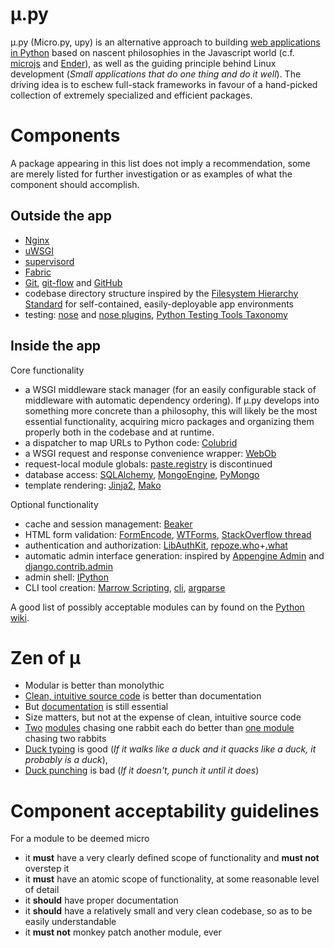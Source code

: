 &#181;.py
====

&#181;.py (Micro.py, upy) is an alternative approach to building [web applications in Python](http://www.python.org/dev/peps/pep-3333/)
based on nascent philosophies in the Javascript world (c.f. [microjs](http://microjs.com/) and [Ender](http://ender.no.de/)),
as well as the guiding principle behind Linux development (_Small applications that do one thing and do it well_).
The driving idea is to eschew full-stack frameworks in favour of a hand-picked collection of
extremely specialized and efficient packages.


Components
==========
A package appearing in this list does not imply a recommendation, some are merely listed for further investigation or as examples of what the component should accomplish.

Outside the app
---------------
* [Nginx](http://wiki.nginx.org/Main)
* [uWSGI](http://projects.unbit.it/uwsgi/wiki/Doc)
* [supervisord](http://supervisord.org/)
* [Fabric](http://docs.fabfile.org/)
* [Git](http://git-scm.com/book), [git-flow](https://github.com/nvie/gitflow) and [GitHub](http://github.com)
* codebase directory structure inspired by the [Filesystem Hierarchy Standard](http://en.wikipedia.org/wiki/Filesystem_Hierarchy_Standard)
  for self-contained, easily-deployable app environments
* testing: [nose](http://wiki.python.org/moin/PythonTestingToolsTaxonomy) and [nose plugins](https://nose-plugins.jottit.com/), [Python Testing Tools Taxonomy](http://wiki.python.org/moin/PythonTestingToolsTaxonomy)

Inside the app
--------------
Core functionality
* a WSGI middleware stack manager (for an easily configurable stack of middleware with automatic dependency ordering).
  If &#181;.py develops into something more concrete than a philosophy, this will likely be the most essential functionality,
  acquiring micro packages and organizing them properly both in the codebase and at runtime.
* a dispatcher to map URLs to Python code: [Colubrid](http://wsgiarea.pocoo.org/colubrid/documentation/)
* a WSGI request and response convenience wrapper: [WebOb](http://docs.webob.org/en/latest/reference.html)
* request-local module globals: [paste.registry](http://pythonpaste.org/modules/registry.html) is discontinued
* database access: [SQLAlchemy](http://www.sqlalchemy.org/), [MongoEngine](http://mongoengine.org/), [PyMongo](http://api.mongodb.org/python/current/)
* template rendering: [Jinja2](http://jinja.pocoo.org/docs/), [Mako](http://docs.makotemplates.org/en/latest/index.html)

Optional functionality
* cache and session management: [Beaker](http://beaker.readthedocs.org/en/latest/index.html)
* HTML form validation: [FormEncode](http://www.formencode.org/en/latest/index.html), [WTForms](http://wtforms.simplecodes.com/docs/),
  [StackOverflow thread](http://stackoverflow.com/questions/3192747/recommendation-for-python-form-validation-library)
* authentication and authorization: [LibAuthKit](http://pypi.python.org/pypi/LibAuthKit), [repoze.who](http://docs.repoze.org/who/2.0/)+[.what](http://what.repoze.org/docs/1.0/)
* automatic admin interface generation: inspired by [Appengine Admin](http://code.google.com/p/appengine-admin/)
  and [django.contrib.admin](https://docs.djangoproject.com/en/1.4/ref/contrib/admin/)
* admin shell: [IPython](http://ipython.org/documentation.html)
* CLI tool creation: [Marrow Scripting](https://github.com/marrow/marrow.script), [cli](http://packages.python.org/pyCLI/), [argparse](http://docs.python.org/library/argparse.html)

A good list of possibly acceptable modules can by found on the [Python wiki](http://wiki.python.org/moin/WebComponents).


Zen of &#181;
========
* Modular is better than monolythic
* [Clean, intuitive source code](http://backbonejs.org/docs/backbone.html) is better than documentation
* But [documentation](http://readthedocs.org/) is still essential
* Size matters, but not at the expense of clean, intuitive source code
* [Two](http://www.sqlalchemy.org/) [modules](http://jinja.pocoo.org/docs/) chasing one rabbit each do better than [one module](https://www.djangoproject.com/) chasing two rabbits
* [Duck typing](http://en.wikipedia.org/wiki/Duck_typing) is good (_If it walks like a duck and it quacks like a duck, it probably is a duck_),
* [Duck punching](http://www.ericdelabar.com/2008/05/metaprogramming-javascript.html) is bad (_If it doesn't, punch it until it does_)


Component acceptability guidelines
==================================

For a module to be deemed micro
* it **must** have a very clearly defined scope of functionality and **must not** overstep it
* it **must** have an atomic scope of functionality, at some reasonable level of detail
* it **should** have proper documentation
* it **should** have a relatively small and very clean codebase, so as to be easily understandable
* it **must not** monkey patch another module, ever

